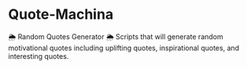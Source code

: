 # Quote-Machina
🌦 Random Quotes Generator 🌦
Scripts that will generate random motivational quotes including uplifting quotes, inspirational quotes, and interesting quotes.
